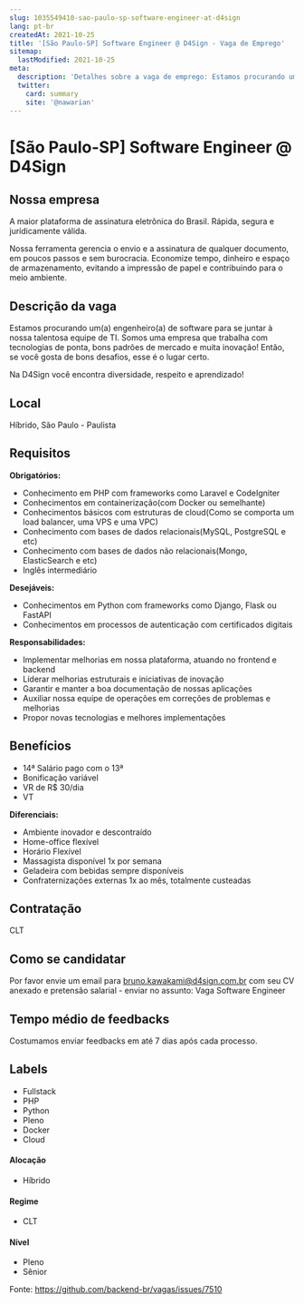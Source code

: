```yaml
---
slug: 1035549410-sao-paulo-sp-software-engineer-at-d4sign
lang: pt-br
createdAt: 2021-10-25
title: '[São Paulo-SP] Software Engineer @ D4Sign - Vaga de Emprego'
sitemap:
  lastModified: 2021-10-25
meta:
  description: 'Detalhes sobre a vaga de emprego: Estamos procurando um(a) engenheiro(a) de software para se juntar à nossa talentosa equipe de TI. Somos uma empresa que trabalha com tecnologias de ponta, bons padrões de mercado e muita inovação! Então, se você gosta de bons desafios, esse é o lugar certo.  Na D4Sign você encontra diversidade, respeito e aprendizado!'
  twitter:
    card: summary
    site: '@nawarian'
---
```


# [São Paulo-SP] Software Engineer @ D4Sign

<!--
==================================================
Caso a vaga for remoto durante a pandemia informar no texto "Remoto durante o covid"
==================================================
-->
<!-- 
==================================================
POR FAVOR, SÓ POSTE SE A VAGA FOR PARA BACK-END!

Não faça distinção de gênero no título da vaga.

Use: "Back-End Developer" ao invés de 
"Desenvolvedor Back-End" \o/

Exemplo: `[São Paulo] Back-End Developer @ NOME DA EMPRESA`
==================================================
-->
<!--
==================================================
Caso a vaga for remoto durante a pandemia deixar a linha abaixo
==================================================
-->

## Nossa empresa

A maior plataforma de assinatura eletrônica do Brasil.
Rápida, segura e jurídicamente válida.

Nossa ferramenta gerencia o envio e a assinatura de qualquer documento, em poucos passos e sem burocracia.
Economize tempo, dinheiro e espaço de armazenamento, evitando a impressão de papel e contribuindo para o meio ambiente.

## Descrição da vaga

Estamos procurando um(a) engenheiro(a) de software para se juntar à nossa talentosa equipe de TI. Somos uma empresa que trabalha com tecnologias de ponta, bons padrões de mercado e muita inovação! Então, se você gosta de bons desafios, esse é o lugar certo.


Na D4Sign você encontra diversidade, respeito e aprendizado!

## Local

Híbrido, São Paulo - Paulista

## Requisitos

**Obrigatórios:**
- Conhecimento em PHP com frameworks como Laravel e CodeIgniter
- Conhecimentos em containerização(com Docker ou semelhante)
- Conhecimentos básicos com estruturas de cloud(Como se comporta um load balancer, uma VPS e uma VPC)
- Conhecimento com bases de dados relacionais(MySQL, PostgreSQL e etc)
- Conhecimento com bases de dados não relacionais(Mongo, ElasticSearch e etc)
- Inglês intermediário

**Desejáveis:**
- Conhecimentos em Python com frameworks como Django, Flask ou FastAPI
- Conhecimentos em processos de autenticação com certificados digitais

**Responsabilidades:**
- Implementar melhorias em nossa plataforma, atuando no frontend e backend
- Líderar melhorias estruturais e iniciativas de inovação
- Garantir e manter a boa documentação de nossas aplicações
- Auxiliar nossa equipe de operações em correções de problemas e melhorias
- Propor novas tecnologias e melhores implementações

## Benefícios

- 14ª Salário pago com o 13ª
- Bonificação variável
- VR de R$ 30/dia 
- VT


**Diferenciais:**
- Ambiente inovador e descontraído
- Home-office flexível
- Horário Flexível
- Massagista disponível 1x por semana
- Geladeira com bebidas sempre disponíveis
- Confraternizações externas 1x ao mês, totalmente custeadas


## Contratação

CLT

## Como se candidatar

Por favor envie um email para bruno.kawakami@d4sign.com.br com seu CV anexado e pretensão salarial - enviar no assunto: Vaga Software Engineer

## Tempo médio de feedbacks

Costumamos enviar feedbacks em até 7 dias após cada processo.

## Labels
- Fullstack
- PHP
- Python
- Pleno
- Docker
- Cloud

#### Alocação
- Híbrido

#### Regime
- CLT

#### Nível
- Pleno
- Sênior




Fonte: https://github.com/backend-br/vagas/issues/7510
